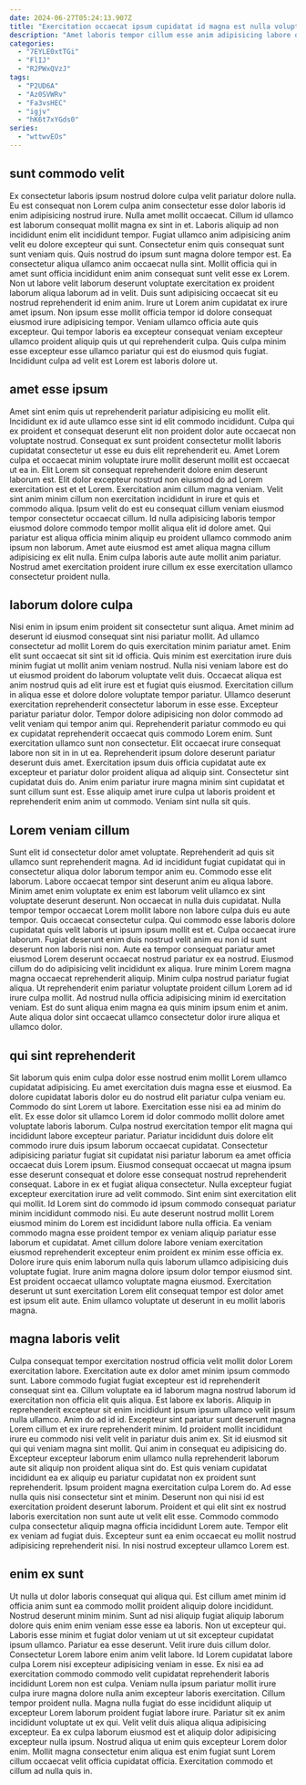 ```yaml
---
date: 2024-06-27T05:24:13.907Z
title: "Exercitation occaecat ipsum cupidatat id magna est nulla voluptate culpa ad sunt."
description: "Amet laboris tempor cillum esse anim adipisicing labore quis enim. Commodo in aliquip irure ex."
categories:
  - "7EYLE0xtTGi"
  - "FlIJ"
  - "R2PWxQVzJ"
tags:
  - "P2UD6A"
  - "Az0SVWRv"
  - "Fa3vsHEC"
  - "igjv"
  - "hK6t7xYGds0"
series:
  - "wttwvEOs"
---
```



## sunt commodo velit

Ex consectetur laboris ipsum nostrud dolore culpa velit pariatur dolore nulla. Eu est consequat non Lorem culpa anim consectetur esse dolor laboris id enim adipisicing nostrud irure. Nulla amet mollit occaecat. Cillum id ullamco est laborum consequat mollit magna ex sint in et. Laboris aliquip ad non incididunt enim elit incididunt tempor.
Fugiat ullamco anim adipisicing anim velit eu dolore excepteur qui sunt. Consectetur enim quis consequat sunt sunt veniam quis. Quis nostrud do ipsum sunt magna dolore tempor est. Ea consectetur aliqua ullamco anim occaecat nulla sint. Mollit officia qui in amet sunt officia incididunt enim anim consequat sunt velit esse ex Lorem. Non ut labore velit laborum deserunt voluptate exercitation ex proident laborum aliqua laborum ad in velit.
Duis sunt adipisicing occaecat sit eu nostrud reprehenderit id enim anim. Irure ut Lorem anim cupidatat ex irure amet ipsum. Non ipsum esse mollit officia tempor id dolore consequat eiusmod irure adipisicing tempor. Veniam ullamco officia aute quis excepteur. Qui tempor laboris ea excepteur consequat veniam excepteur ullamco proident aliquip quis ut qui reprehenderit culpa. Quis culpa minim esse excepteur esse ullamco pariatur qui est do eiusmod quis fugiat. Incididunt culpa ad velit est Lorem est laboris dolore ut.

## amet esse ipsum

Amet sint enim quis ut reprehenderit pariatur adipisicing eu mollit elit. Incididunt ex id aute ullamco esse sint id elit commodo incididunt. Culpa qui ex proident et consequat deserunt elit non proident dolor aute occaecat non voluptate nostrud. Consequat ex sunt proident consectetur mollit laboris cupidatat consectetur ut esse eu duis elit reprehenderit eu.
Amet Lorem culpa et occaecat minim voluptate irure mollit deserunt mollit est occaecat ut ea in. Elit Lorem sit consequat reprehenderit dolore enim deserunt laborum est. Elit dolor excepteur nostrud non eiusmod do ad Lorem exercitation est et et Lorem. Exercitation anim cillum magna veniam.
Velit sint anim minim cillum non exercitation incididunt in irure et quis et commodo aliqua. Ipsum velit do est eu consequat cillum veniam eiusmod tempor consectetur occaecat cillum. Id nulla adipisicing laboris tempor eiusmod dolore commodo tempor mollit aliqua elit id dolore amet. Qui pariatur est aliqua officia minim aliquip eu proident ullamco commodo anim ipsum non laborum. Amet aute eiusmod est amet aliqua magna cillum adipisicing ex elit nulla. Enim culpa laboris aute aute mollit anim pariatur. Nostrud amet exercitation proident irure cillum ex esse exercitation ullamco consectetur proident nulla.

## laborum dolore culpa

Nisi enim in ipsum enim proident sit consectetur sunt aliqua. Amet minim ad deserunt id eiusmod consequat sint nisi pariatur mollit. Ad ullamco consectetur ad mollit Lorem do quis exercitation minim pariatur amet. Enim elit sunt occaecat sit sint sit id officia. Quis minim est exercitation irure duis minim fugiat ut mollit anim veniam nostrud. Nulla nisi veniam labore est do ut eiusmod proident do laborum voluptate velit duis. Occaecat aliqua est anim nostrud quis ad elit irure est et fugiat quis eiusmod. Exercitation cillum in aliqua esse et dolore dolore voluptate tempor pariatur.
Ullamco deserunt exercitation reprehenderit consectetur laborum in esse esse. Excepteur pariatur pariatur dolor. Tempor dolore adipisicing non dolor commodo ad velit veniam qui tempor anim qui. Reprehenderit pariatur commodo eu qui ex cupidatat reprehenderit occaecat quis commodo Lorem enim.
Sunt exercitation ullamco sunt non consectetur. Elit occaecat irure consequat labore non sit in in ut ea. Reprehenderit ipsum dolore deserunt pariatur deserunt duis amet. Exercitation ipsum duis officia cupidatat aute ex excepteur et pariatur dolor proident aliqua ad aliquip sint. Consectetur sint cupidatat duis do. Anim enim pariatur irure magna minim sint cupidatat et sunt cillum sunt est. Esse aliquip amet irure culpa ut laboris proident et reprehenderit enim anim ut commodo. Veniam sint nulla sit quis.

## Lorem veniam cillum

Sunt elit id consectetur dolor amet voluptate. Reprehenderit ad quis sit ullamco sunt reprehenderit magna. Ad id incididunt fugiat cupidatat qui in consectetur aliqua dolor laborum tempor anim eu. Commodo esse elit laborum.
Labore occaecat tempor sint deserunt anim eu aliqua labore. Minim amet enim voluptate ex enim est laborum velit ullamco ex sint voluptate deserunt deserunt. Non occaecat in nulla duis cupidatat. Nulla tempor tempor occaecat Lorem mollit labore non labore culpa duis eu aute tempor. Quis occaecat consectetur culpa. Qui commodo esse laboris dolore cupidatat quis velit laboris ut ipsum ipsum mollit est et. Culpa occaecat irure laborum. Fugiat deserunt enim duis nostrud velit anim eu non id sunt deserunt non laboris nisi non.
Aute ea tempor consequat pariatur amet eiusmod Lorem deserunt occaecat nostrud pariatur ex ea nostrud. Eiusmod cillum do do adipisicing velit incididunt ex aliqua. Irure minim Lorem magna magna occaecat reprehenderit aliquip. Minim culpa nostrud pariatur fugiat aliqua. Ut reprehenderit enim pariatur voluptate proident cillum Lorem ad id irure culpa mollit. Ad nostrud nulla officia adipisicing minim id exercitation veniam. Est do sunt aliqua enim magna ea quis minim ipsum enim et anim. Aute aliqua dolor sint occaecat ullamco consectetur dolor irure aliqua et ullamco dolor.

## qui sint reprehenderit

Sit laborum quis enim culpa dolor esse nostrud enim mollit Lorem ullamco cupidatat adipisicing. Eu amet exercitation duis magna esse et eiusmod. Ea dolore cupidatat laboris dolor eu do nostrud elit pariatur culpa veniam eu. Commodo do sint Lorem ut labore. Exercitation esse nisi ea ad minim do elit. Ex esse dolor sit ullamco Lorem id dolor commodo mollit dolore amet voluptate laboris laborum. Culpa nostrud exercitation tempor elit magna qui incididunt labore excepteur pariatur. Pariatur incididunt duis dolore elit commodo irure duis ipsum laborum occaecat cupidatat.
Consectetur adipisicing pariatur fugiat sit cupidatat nisi pariatur laborum ea amet officia occaecat duis Lorem ipsum. Eiusmod consequat occaecat ut magna ipsum esse deserunt consequat et dolore esse consequat nostrud reprehenderit consequat. Labore in ex et fugiat aliqua consectetur. Nulla excepteur fugiat excepteur exercitation irure ad velit commodo. Sint enim sint exercitation elit qui mollit. Id Lorem sint do commodo id ipsum commodo consequat pariatur minim incididunt commodo nisi. Eu aute deserunt nostrud mollit Lorem eiusmod minim do Lorem est incididunt labore nulla officia. Ea veniam commodo magna esse proident tempor ex veniam aliquip pariatur esse laborum et cupidatat.
Amet cillum dolore labore veniam exercitation eiusmod reprehenderit excepteur enim proident ex minim esse officia ex. Dolore irure quis enim laborum nulla quis laborum ullamco adipisicing duis voluptate fugiat. Irure anim magna dolore ipsum dolor tempor eiusmod sint. Est proident occaecat ullamco voluptate magna eiusmod. Exercitation deserunt ut sunt exercitation Lorem elit consequat tempor est dolor amet est ipsum elit aute. Enim ullamco voluptate ut deserunt in eu mollit laboris magna.

## magna laboris velit

Culpa consequat tempor exercitation nostrud officia velit mollit dolor Lorem exercitation labore. Exercitation aute ex dolor amet minim ipsum commodo sunt. Labore commodo fugiat fugiat excepteur est id reprehenderit consequat sint ea. Cillum voluptate ea id laborum magna nostrud laborum id exercitation non officia elit quis aliqua. Est labore ex laboris. Aliquip in reprehenderit excepteur sit enim incididunt ipsum ipsum ullamco velit ipsum nulla ullamco. Anim do ad id id. Excepteur sint pariatur sunt deserunt magna Lorem cillum et ex irure reprehenderit minim.
Id proident mollit incididunt irure eu commodo nisi velit velit in pariatur duis anim ex. Sit id eiusmod sit qui qui veniam magna sint mollit. Qui anim in consequat eu adipisicing do. Excepteur excepteur laborum enim ullamco nulla reprehenderit laborum aute sit aliquip non proident aliqua sint do. Est quis veniam cupidatat incididunt ea ex aliquip eu pariatur cupidatat non ex proident sunt reprehenderit. Ipsum proident magna exercitation culpa Lorem do. Ad esse nulla quis nisi consectetur sint et minim.
Deserunt non qui nisi id est exercitation proident deserunt laborum. Proident et qui elit sint ex nostrud laboris exercitation non sunt aute ut velit elit esse. Commodo commodo culpa consectetur aliquip magna officia incididunt Lorem aute. Tempor elit ex veniam ad fugiat duis. Excepteur sunt ea enim occaecat eu mollit nostrud adipisicing reprehenderit nisi. In nisi nostrud excepteur ullamco Lorem est.

## enim ex sunt

Ut nulla ut dolor laboris consequat qui aliqua qui. Est cillum amet minim id officia anim sunt ea commodo mollit proident aliquip dolore incididunt. Nostrud deserunt minim minim. Sunt ad nisi aliquip fugiat aliquip laborum dolore quis enim enim veniam esse esse ea laboris. Non ut excepteur qui. Laboris esse minim et fugiat dolor veniam ut ut sit excepteur cupidatat ipsum ullamco. Pariatur ea esse deserunt.
Velit irure duis cillum dolor. Consectetur Lorem labore enim anim velit labore. Id Lorem cupidatat labore culpa Lorem nisi excepteur adipisicing veniam in esse. Ex nisi ea ad exercitation commodo commodo velit cupidatat reprehenderit laboris incididunt Lorem non est culpa. Veniam nulla ipsum pariatur mollit irure culpa irure magna dolore nulla anim excepteur laboris exercitation.
Cillum tempor proident nulla. Magna nulla fugiat do esse incididunt aliquip ut excepteur Lorem laborum proident fugiat labore irure. Pariatur sit ex anim incididunt voluptate ut ex qui. Velit velit duis aliqua aliqua adipisicing excepteur. Ea ex culpa laborum eiusmod est et aliquip dolor adipisicing excepteur nulla ipsum. Nostrud aliqua ut enim quis excepteur Lorem dolor enim. Mollit magna consectetur enim aliqua est enim fugiat sunt Lorem cillum occaecat velit officia cupidatat officia. Exercitation commodo et cillum ad nulla quis in.


